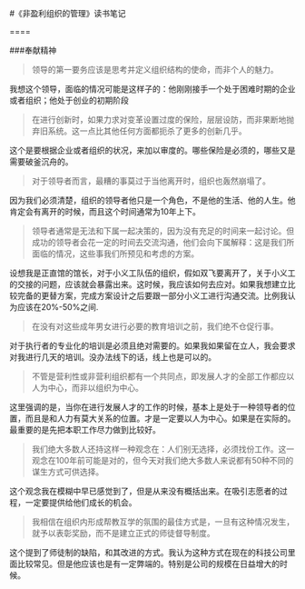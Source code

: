 #《非盈利组织的管理》读书笔记

====

###奉献精神

> 领导的第一要务应该是思考并定义组织结构的使命，而非个人的魅力。

我想这个领导，面临的情况可能是这样子的：他刚刚接手一个处于困难时期的企业或者组织；他处于创业的初期阶段


> 在进行创新时，如果力求对变革设置过度的保险，层层设防，而非果断地抛弃旧系统。这一点比其他任何方面都扼杀了更多的创新几乎。

这个是要根据企业或者组织的状况，来加以审度的。哪些保险是必须的，哪些又是需要破釜沉舟的。


> 对于领导者而言，最糟的事莫过于当他离开时，组织也轰然崩塌了。


因为我们必须清楚，组织的领导者他只是一个角色，不是他的生活、他的人生。他肯定会有离开的时候，而且这个时间通常为10年上下。


>领导者通常是无法和下属一起决策的，因为没有充足的时间来一起讨论。但成功的领导者会花一定的时间去交流沟通，他们会向下属解释：这是我们所面临的情况，这些事我们所预见和考虑的方案。

设想我是正直馆的馆长，对于小义工队伍的组织，假如双飞要离开了，关于小义工的交接的问题，应该就会暴露出来。这时候，我应该如何去应对。如果我想建立比较完备的更替方案，完成方案设计之后要跟一部分小义工进行沟通交流。比例我认为应该在20%-50%之间.

> 在没有对这些成年男女进行必要的教育培训之前，我们绝不仓促行事。

对于执行者的专业化的培训是必须且绝对需要的。如果我如果留在立人，我会要求对我进行几天的培训。没办法线下的话，线上也是可以的。

>不管是营利性或非营利组织都有一个共同点，即发展人才的全部工作都应以人为中心，而非以组织为中心。

这里强调的是，当你在进行发展人才的工作的时候，基本上是处于一种领导者的位置，而且是和人力有莫大关系的位置。才是一定要以人为中心。如果是在实际的。最重要的是先把本职工作尽力做到比较好。

> 我们绝大多数人还持这样一种观念在：人们别无选择，必须找份工作。这一观念在100年前可能是对的，但今天对我们绝大多数人来说都有50种不同的谋生方式可供选择。

这个观念我在模糊中早已感觉到了，但是从来没有概括出来。在吸引志愿者的过程，一定要提供给他们成长的机会。

>我相信在组织内形成帮教互学的氛围的最佳方式是，一旦有这种情况发生，就予以表彰奖励，而不是建立正式的师徒督导制度。

这个提到了师徒制的缺陷，和其改进的方式。我认为这种方式在现在的科技公司里面比较常见。但是他应该也是有一定弊端的。特别是公司的规模在日益增大的时候。




